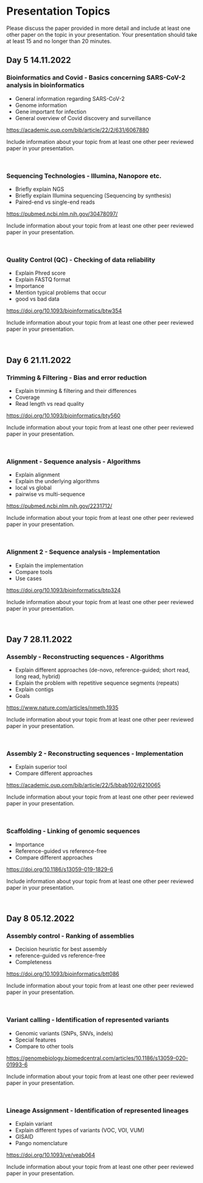 # Presentation Topics

Please discuss the paper provided in more detail and include at least one other paper on the topic in your presentation. Your presentation should take at least 15 and no longer than 20 minutes. 

## Day 5 14.11.2022

### Bioinformatics and Covid - Basics concerning SARS-CoV-2 analysis in bioinformatics

* General information regarding SARS-CoV-2
* Genome information
* Gene important for infection
* General overview of Covid discovery and surveillance

https://academic.oup.com/bib/article/22/2/631/6067880

Include information about your topic from at least one other peer reviewed paper in your presentation.

&nbsp;

### Sequencing Technologies - Illumina, Nanopore etc.

* Briefly explain NGS
* Briefly explain Illumina sequencing (Sequencing by synthesis)
* Paired-end vs single-end reads

https://pubmed.ncbi.nlm.nih.gov/30478097/

Include information about your topic from at least one other peer reviewed paper in your presentation.

&nbsp;

### Quality Control (QC) - Checking of data reliability

* Explain Phred score
* Explain FASTQ format
* Importance
* Mention typical problems that occur
* good vs bad data

https://doi.org/10.1093/bioinformatics/btw354

Include information about your topic from at least one other peer reviewed paper in your presentation.

&nbsp;

## Day 6 21.11.2022

### Trimming & Filtering - Bias and error reduction

* Explain trimming & filtering and their differences
* Coverage
* Read length vs read quality

https://doi.org/10.1093/bioinformatics/bty560

Include information about your topic from at least one other peer reviewed paper in your presentation.

&nbsp;

### Alignment - Sequence analysis - Algorithms

* Explain alignment
* Explain the underlying algorithms
* local vs global
* pairwise vs multi-sequence

https://pubmed.ncbi.nlm.nih.gov/2231712/

Include information about your topic from at least one other peer reviewed paper in your presentation.

&nbsp;

### Alignment 2 - Sequence analysis - Implementation

* Explain the implementation
* Compare tools
* Use cases

https://doi.org/10.1093/bioinformatics/btp324

Include information about your topic from at least one other peer reviewed paper in your presentation.

&nbsp;

## Day 7 28.11.2022

### Assembly - Reconstructing sequences - Algorithms

* Explain different approaches (de-novo, reference-guided; short read, long read, hybrid)
* Explain the problem with repetitive sequence segments (repeats)
* Explain contigs
* Goals

https://www.nature.com/articles/nmeth.1935

Include information about your topic from at least one other peer reviewed paper in your presentation.

&nbsp;

### Assembly 2 - Reconstructing sequences - Implementation

* Explain superior tool
* Compare different approaches

https://academic.oup.com/bib/article/22/5/bbab102/6210065

Include information about your topic from at least one other peer reviewed paper in your presentation.

&nbsp;

### Scaffolding - Linking of genomic sequences

* Importance
* Reference-guided vs reference-free
* Compare different approaches

https://doi.org/10.1186/s13059-019-1829-6

Include information about your topic from at least one other peer reviewed paper in your presentation.

&nbsp;

## Day 8 05.12.2022

### Assembly control - Ranking of assemblies

* Decision heuristic for best assembly
* reference-guided vs reference-free
* Completeness

https://doi.org/10.1093/bioinformatics/btt086

Include information about your topic from at least one other peer reviewed paper in your presentation.

&nbsp;

### Variant calling - Identification of represented variants

* Genomic variants (SNPs, SNVs, indels)
* Special features
* Compare to other tools

https://genomebiology.biomedcentral.com/articles/10.1186/s13059-020-01993-6

Include information about your topic from at least one other peer reviewed paper in your presentation.

&nbsp;

### Lineage Assignment - Identification of represented lineages

* Explain variant
* Explain different types of variants (VOC, VOI, VUM)
* GISAID
* Pango nomenclature

https://doi.org/10.1093/ve/veab064

Include information about your topic from at least one other peer reviewed paper in your presentation.
